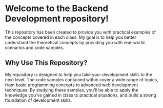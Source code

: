 ﻿# Welcome to the Backend Development repository!

This repository has been created to provide you with practical examples of the concepts covered in each class. My goal is to help you better understand the theoretical concepts by providing you with real-world scenarios and code samples.

## Why Use This Repository?

My repository is designed to help you take your development skills to the next level. The code samples contained within cover a wide range of topics, from basic programming concepts to advanced web development techniques. By studying these samples, you'll be able to apply the knowledge you've gained in class to practical situations, and build a strong foundation of development skills.
